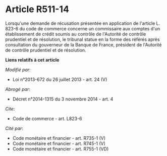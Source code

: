 # Article R511-14

Lorsqu'une demande de récusation présentée en application de l'article L. 823-6 du code de commerce concerne un commissaire
aux comptes d'un établissement de crédit soumis au contrôle de l'Autorité de contrôle prudentiel et de résolution, le
tribunal statue en la forme des référés après consultation du gouverneur de la Banque de France, président de l'Autorité de
contrôle prudentiel et de résolution.

**Liens relatifs à cet article**

_Modifié par_:

  - Loi n°2013-672 du 26 juillet 2013 - art. 24 (V)

_Abrogé par_:

  - Décret n°2014-1315 du 3 novembre 2014 - art. 4

_Cite_:

  - Code de commerce - art. L823-6

_Cité par_:

  - Code monétaire et financier - art. R735-1 (V)
  - Code monétaire et financier - art. R745-1 (V)
  - Code monétaire et financier - art. R755-1 (VD)
